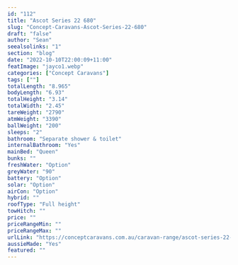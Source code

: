 ```yaml
---
id: "112"
title: "Ascot Series 22 680"
slug: "Concept-Caravans-Ascot-Series-22-680"
draft: "false"
author: "Sean"
seealsolinks: "1"
section: "blog"
date: "2022-10-10T22:00:09+11:00"
featImage: "jayco1.webp"
categories: ["Concept Caravans"]
tags: [""]
totalLength: "8.965"
bodyLength: "6.93"
totalHeight: "3.14"
totalWidth: "2.45"
tareWeight: "2790"
atmWeight: "3390"
ballWeight: "200"
sleeps: "2"
bathroom: "Separate shower & toilet"
internalBathroom: "Yes"
mainBed: "Queen"
bunks: ""
freshWater: "Option"
greyWater: "90"
battery: "Option"
solar: "Option"
airCon: "Option"
hybrid: ""
roofType: "Full height"
towHitch: ""
price: ""
priceRangeMin: ""
priceRangeMax: ""
urlLink: "https://conceptcaravans.com.au/caravan-range/ascot-series-22-680/"
aussieMade: "Yes"
featured: ""
---
```

